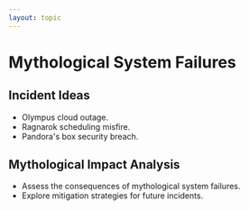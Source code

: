 ```yaml
---
layout: topic
---
```


# Mythological System Failures

## Incident Ideas
- Olympus cloud outage.
- Ragnarok scheduling misfire.
- Pandora's box security breach.

## Mythological Impact Analysis
- Assess the consequences of mythological system failures.
- Explore mitigation strategies for future incidents.
